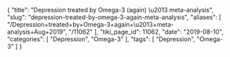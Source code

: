 {
    "title": "Depression treated by Omega-3 (again) \u2013 meta-analysis",
    "slug": "depression-treated-by-omega-3-again-meta-analysis",
    "aliases": [
        "/Depression+treated+by+Omega-3+again+\u2013+meta-analysis+Aug+2019",
        "/11062"
    ],
    "tiki_page_id": 11062,
    "date": "2019-08-10",
    "categories": [
        "Depression",
        "Omega-3"
    ],
    "tags": [
        "Depression",
        "Omega-3"
    ]
}